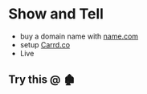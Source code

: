 # Show and Tell
  - buy a domain name with [name.com](https://www.name.com/referral/da845)
  - setup [Carrd.co](https://try.carrd.co/yfsyxjl3)
  - Live

## Try this @ 🏚
